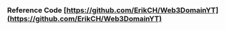 ### Reference Code [https://github.com/ErikCH/Web3DomainYT](https://github.com/ErikCH/Web3DomainYT)
